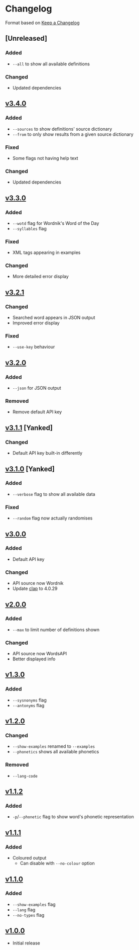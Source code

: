 # Changelog

Format based on [Keep a Changelog](https://keepachangelog.com/en/1.1.0/)

## [Unreleased]

### Added

* `--all` to show all available definitions

### Changed

* Updated dependencies

## [v3.4.0](https://github.com/Clay-6/WhatYouMean/releases/tag/v3.4.0)

### Added

* `--sources` to show definitions' source dictionary
* `--from` to only show results from a given source dictionary

### Fixed

* Some flags not having help text

### Changed

* Updated dependencies

## [v3.3.0](https://github.com/Clay-6/WhatYouMean/releases/tag/v3.3.0)

### Added

* `--wotd` flag for Wordnik's Word of the Day
* `--syllables` flag

### Fixed

* XML tags appearing in examples

### Changed

* More detailed error display

## [v3.2.1](https://github.com/Clay-6/WhatYouMean/releases/tag/v3.2.1)

### Changed

* Searched word appears in JSON output
* Improved error display

### Fixed

* `--use-key` behaviour

## [v3.2.0](https://github.com/Clay-6/WhatYouMean/releases/tag/v3.2.0)

### Added

* `--json` for JSON output

### Removed

* Remove default API key

## [v3.1.1](https://github.com/Clay-6/WhatYouMean/releases/tag/v3.1.1) [Yanked]

### Changed

* Default API key built-in differently

## [v3.1.0](https://github.com/Clay-6/WhatYouMean/releases/tag/v3.1.0) [Yanked]

### Added

* `--verbose` flag to show all available data

### Fixed

* `--random` flag now actually randomises

## [v3.0.0](https://github.com/Clay-6/WhatYouMean/releases/tag/v3.0.0)

### Added

* Default API key

### Changed

* API source now Wordnik
* Update [clap](lib.rs/crates/clap) to 4.0.29

## [v2.0.0](https://github.com/Clay-6/WhatYouMean/releases/tag/v2.0.0)

### Added

* `--max` to limit number of definitions shown

### Changed

* API source now WordsAPI
* Better displayed info

## [v1.3.0](https://github.com/Clay-6/WhatYouMean/releases/tag/v1.3.0)

### Added

* `--sysnonyms` flag
* `--antonyms` flag

## [v1.2.0](https://github.com/Clay-6/WhatYouMean/releases/tag/v1.2.0)

### Changed

* `--show-examples` renamed to `--examples`
* `--phonetics` shows all available phonetics

### Removed

* `--lang-code`

## [v1.1.2](https://github.com/Clay-6/WhatYouMean/releases/tag/v1.1.2)

### Added

* `-p`/`--phonetic` flag to show word's phonetic representation

## [v1.1.1](https://github.com/Clay-6/WhatYouMean/releases/tag/v1.1.1)

### Added

* Coloured output
  * Can disable with `--no-colour` option

## [v1.1.0](https://crates.io/crates/whatyoumean/1.1.0)

### Added

* `--show-examples` flag
* `--lang` flag
* `--no-types` flag

## [v1.0.0](https://crates.io/crates/whatyoumean/1.0.0)

* Initial release
